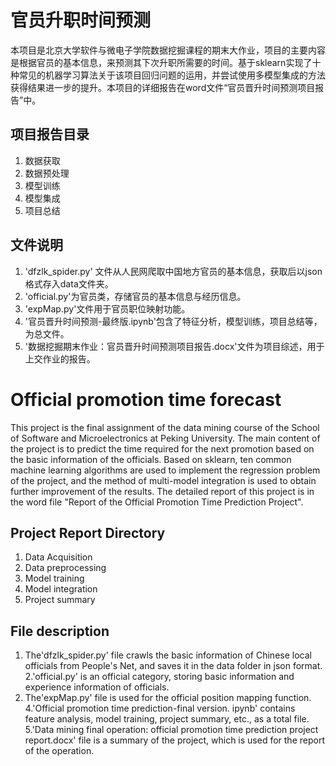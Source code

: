 # 官员升职时间预测

本项目是北京大学软件与微电子学院数据挖掘课程的期末大作业，项目的主要内容是根据官员的基本信息，来预测其下次升职所需要的时间。基于sklearn实现了十种常见的机器学习算法关于该项目回归问题的运用，并尝试使用多模型集成的方法获得结果进一步的提升。本项目的详细报告在word文件“官员晋升时间预测项目报告”中。

## 项目报告目录

1. 数据获取
2. 数据预处理
3. 模型训练
4. 模型集成
5. 项目总结

## 文件说明

1. 'dfzlk_spider.py' 文件从人民网爬取中国地方官员的基本信息，获取后以json格式存入data文件夹。
2. 'official.py'为官员类，存储官员的基本信息与经历信息。
3. 'expMap.py'文件用于官员职位映射功能。
4. '官员晋升时间预测-最终版.ipynb'包含了特征分析，模型训练，项目总结等，为总文件。
5. '数据挖掘期末作业：官员晋升时间预测项目报告.docx'文件为项目综述，用于上交作业的报告。


# Official promotion time forecast

This project is the final assignment of the data mining course of the School of Software and Microelectronics at Peking University. The main content of the project is to predict the time required for the next promotion based on the basic information of the officials. Based on sklearn, ten common machine learning algorithms are used to implement the regression problem of the project, and the method of multi-model integration is used to obtain further improvement of the results. The detailed report of this project is in the word file "Report of the Official Promotion Time Prediction Project".

## Project Report Directory

1. Data Acquisition
2. Data preprocessing
3. Model training
4. Model integration
5. Project summary

## File description

1. The'dfzlk_spider.py' file crawls the basic information of Chinese local officials from People's Net, and saves it in the data folder in json format.
2.'official.py' is an official category, storing basic information and experience information of officials.
3. The'expMap.py' file is used for the official position mapping function.
4.'Official promotion time prediction-final version. ipynb' contains feature analysis, model training, project summary, etc., as a total file.
5.'Data mining final operation: official promotion time prediction project report.docx' file is a summary of the project, which is used for the report of the operation.
